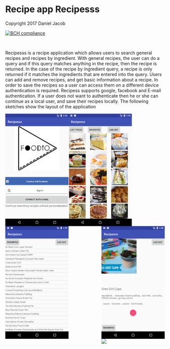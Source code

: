 <h1>Recipe app Recipesss</h1>

Copyright 2017 Daniel Jacob

[![BCH compliance](https://bettercodehub.com/edge/badge/us3rna/Recipes?branch=master)](https://bettercodehub.com/)


<p align="center">
  <br>
  
  Recipesss is a recipe application which allows users to search general recipes and recipes by ingredient. With general recipes, the user can do a query and if this query matches anything in the recipe, then the recipe is returned. In the case of the recipe by ingredient query, a recipe is only returned if it matches the ingredients that are entered into the query. Users can add and remove recipes, and get basic information about a recipe. In order to save the recipes so a user can access them on a different device authentication is required. Recipess supports google, facebook and E-mail authentication. If a user does not want to authenticate then he or she can continue as a local user, and save their recipes locally. The following sketches show the layout of the application
  
  <img src="/doc/download.png" width="200" align = "left"/>
  <img src="/doc/gridview.png" width="200" align = "middle"/>
  <img src="/doc/titles.png" width="200" align = "middle"/>
  <img src="/doc/details.png" width="200" align = "right"/>
  <img src="favorites.png" width="200" align = "right"/>
</p>
